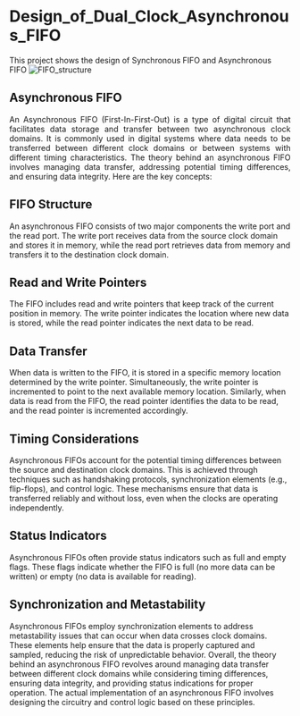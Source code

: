 # Design_of_Dual_Clock_Asynchronous_FIFO
This project shows the design of Synchronous FIFO and Asynchronous FIFO
![FIFO_structure](https://github.com/Manikanta-IITB/Design_of_Synchronous_and_Asynchronous_FIFO/assets/138108630/576b9869-bc35-437b-b691-e95a1f4bce90)
## Asynchronous FIFO
<p align="justify">
An Asynchronous FIFO (First-In-First-Out) is a type of digital circuit that facilitates data storage and transfer between two
asynchronous clock domains. It is commonly used in digital systems where data needs to be transferred between different
clock domains or between systems with different timing characteristics.
The theory behind an asynchronous FIFO involves managing data transfer, addressing potential timing differences, and
ensuring data integrity. Here are the key concepts:

## FIFO Structure
An asynchronous FIFO consists of two major components the write port and the read port. The write port
receives data from the source clock domain and stores it in memory, while the read port retrieves data from memory and
transfers it to the destination clock domain.
## Read and Write Pointers
The FIFO includes read and write pointers that keep track of the current position in memory. The
write pointer indicates the location where new data is stored, while the read pointer indicates the next data to be read.
## Data Transfer
When data is written to the FIFO, it is stored in a specific memory location determined by the write pointer.
Simultaneously, the write pointer is incremented to point to the next available memory location. Similarly, when data is read
from the FIFO, the read pointer identifies the data to be read, and the read pointer is incremented accordingly.
## Timing Considerations
Asynchronous FIFOs account for the potential timing differences between the source and
destination clock domains. This is achieved through techniques such as handshaking protocols, synchronization elements
(e.g., flip-flops), and control logic. These mechanisms ensure that data is transferred reliably and without loss, even when the
clocks are operating independently.
## Status Indicators
Asynchronous FIFOs often provide status indicators such as full and empty flags. These flags indicate
whether the FIFO is full (no more data can be written) or empty (no data is available for reading).
## Synchronization and Metastability
Asynchronous FIFOs employ synchronization elements to address metastability issues
that can occur when data crosses clock domains. These elements help ensure that the data is properly captured and sampled,
reducing the risk of unpredictable behavior.
Overall, the theory behind an asynchronous FIFO revolves around managing data transfer between different clock domains
while considering timing differences, ensuring data integrity, and providing status indications for proper operation. The
actual implementation of an asynchronous FIFO involves designing the circuitry and control logic based on these principles.</p>
